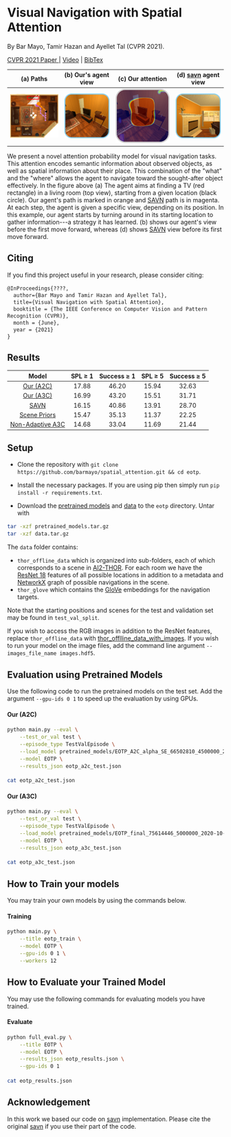 # Visual Navigation with Spatial Attention

By Bar Mayo, Tamir Hazan and Ayellet Tal (CVPR 2021).

[CVPR 2021 Paper ](https://arxiv.org/abs/1812.00971) | [Video](https://) | [BibTex](#citing)

(a) Paths            | (b) Our's agent view            | (c) Our attention          | (d) [savn](https://arxiv.org/abs/1812.00971) agent view
:-------------------------:|:-------------------------:|:-------------------------:|:-------------------------:
![](figs/step-1_fix1_s.png)  |  ![](figs/obs1_s.png)  |  ![](figs/att1_gray_s.png)  |  ![](figs/obs_SAVN1_s.png)

We present a novel attention probability model for visual navigation tasks. This attention encodes semantic information about observed objects, as well as   spatial information about their place. This combination of the "what" and the "where" allows the agent to navigate toward the sought-after object effectively.
In the figure above (a) The agent aims at finding a TV (red rectangle) in a living room (top view), starting from a given location (black circle). Our agent's path is marked in orange and [SAVN](https://arxiv.org/abs/1812.00971) path is in magenta. At each step, the agent is given a specific view, depending on its position. In this example, our agent starts by turning around in its starting location to gather information---a strategy it has learned. (b) shows our agent's view before the first move forward, whereas (d) shows [SAVN](https://arxiv.org/abs/1812.00971) view before its first move forward.

## Citing

If you find this project useful in your research, please consider citing:

```
@InProceedings{????,
  author={Bar Mayo and Tamir Hazan and Ayellet Tal},
  title={Visual Navigation with Spatial Attention},
  booktitle = {The IEEE Conference on Computer Vision and Pattern Recognition (CVPR)},
  month = {June},
  year = {2021}
}
```

## Results


| Model  | SPL  &geq; 1 | Success  &geq; 1 | SPL   &geq; 5 | Success  &geq; 5 |
| :-------------: | :-------------: | :-------------: | :-------------: | :-------------: |
| [Our (A2C)](https://??)  |  17.88 | 46.20 | 15.94 | 32.63 |
| [Our (A3C)](https://??)  |  16.99 | 43.20 | 15.51 | 31.71 |
| [SAVN](https://arxiv.org/abs/1812.00971)  |  16.15 | 40.86 | 13.91 | 28.70 |
| [Scene Priors](https://arxiv.org/abs/1810.06543)  | 15.47 | 35.13 | 11.37 | 22.25 |
| [Non-Adaptive A3C](#Non-Adaptvie-A3C)  | 14.68 | 33.04 | 11.69 | 21.44 |


## Setup

- Clone the repository with `git clone https://github.com/barmayo/spatial_attention.git && cd eotp`.

- Install the necessary packages. If you are using pip then simply run `pip install -r requirements.txt`.

- Download the [pretrained models](https://??) and
[data](https://prior-datasets.s3.us-east-2.amazonaws.com/savn/data.tar.gz) to the `eotp` directory. Untar with
```bash
tar -xzf pretrained_models.tar.gz
tar -xzf data.tar.gz
```

The `data` folder contains:

- `thor_offline_data` which is organized into sub-folders, each of which corresponds to a scene in [AI2-THOR](https://ai2thor.allenai.org/). For each room we have  the [ResNet 18](https://arxiv.org/abs/1512.03385) features of all possible locations in addition to a metadata and [NetworkX](https://networkx.github.io/) graph of possible navigations in the scene.
- `thor_glove` which contains the [GloVe](https://nlp.stanford.edu/projects/glove/) embeddings for the navigation targets.

Note that the starting positions and scenes for the test and validation set may be found in `test_val_split`.

If you wish to access the RGB images in addition to the ResNet features, replace `thor_offline_data` with [thor_offlline_data_with_images](https://prior-datasets.s3.us-east-2.amazonaws.com/savn/offline_data_with_images.tar.gz). If you wish to run your model on the image files,
add the command line argument `--images_file_name images.hdf5`. 

## Evaluation using Pretrained Models

Use the following code to run the pretrained models on the test set. Add the argument `--gpu-ids 0 1` to speed up the evaluation by using GPUs.

#### Our (A2C)
```bash
python main.py --eval \
    --test_or_val test \
    --episode_type TestValEpisode \
    --load_model pretrained_models/EOTP_A2C_alpha_SE_66502810_4500000_2020-09-28_09/06/40.dat \
    --model EOTP \
    --results_json eotp_a2c_test.json 

cat eotp_a2c_test.json 
```

#### Our (A3C)
```bash
python main.py --eval \
    --test_or_val test \
    --episode_type TestValEpisode \
    --load_model pretrained_models/EOTP_final_75614446_5000000_2020-10-09_16/54/35.dat \
    --model EOTP \
    --results_json eotp_a3c_test.json 

cat eotp_a3c_test.json 
```

## How to Train your models

You may train your own models by using the commands below.

#### Training
```bash
python main.py \
    --title eotp_train \
    --model EOTP \
    --gpu-ids 0 1 \
    --workers 12
```

## How to Evaluate your Trained Model

You may use the following commands for evaluating models you have trained.

#### Evaluate
```bash
python full_eval.py \
    --title EOTP \
    --model EOTP \
    --results_json eotp_results.json \
    --gpu-ids 0 1
    
cat eotp_results.json
```

## Acknowledgement

In this work we based our code on [savn](https://github.com/allenai/savn/) implementation. Please cite the original [savn](https://arxiv.org/abs/1812.00971) if you use their part of the code.
